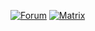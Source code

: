 [![Forum](https://img.shields.io/github/issues-search/merkle-crdt-ig/forum?label=forum&query=is%3Aissue&style=flat-square)](https://github.com/merkle-crdt-ig/forum)
[![Matrix](https://img.shields.io/badge/chat-%23merkle--crdt--ig%3Amatrix.org-blue?style=flat-square)](https://matrix.to/#/#merkle-crdt-ig:matrix.org)
